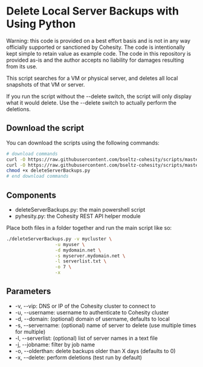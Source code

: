 # Delete Local Server Backups with  Using Python

Warning: this code is provided on a best effort basis and is not in any way officially supported or sanctioned by Cohesity. The code is intentionally kept simple to retain value as example code. The code in this repository is provided as-is and the author accepts no liability for damages resulting from its use.

This script searches for a VM or physical server, and deletes all local snapshots of that VM or server.

If you run the script without the --delete switch, the script will only display what it would delete. Use the --delete switch to actually perform the deletions.

## Download the script

You can download the scripts using the following commands:

```bash
# download commands
curl -O https://raw.githubusercontent.com/bseltz-cohesity/scripts/master/python/deleteServerBackups/deleteServerBackups.py
curl -O https://raw.githubusercontent.com/bseltz-cohesity/scripts/master/python/pyhesity.py
chmod +x deleteServerBackups.py
# end download commands
```

## Components

* deleteServerBackups.py: the main powershell script
* pyhesity.py: the Cohesity REST API helper module

Place both files in a folder together and run the main script like so:

```bash
./deleteServerBackups.py -v mycluster \
                  -u myuser \
                  -d mydomain.net \
                  -s myserver.mydomain.net \
                  -l serverlist.txt \
                  -o 7 \
                  -x
```

## Parameters

* -v, --vip: DNS or IP of the Cohesity cluster to connect to
* -u, --username: username to authenticate to Cohesity cluster
* -d, --domain: (optional) domain of username, defaults to local
* -s, --servername: (optional) name of server to delete (use multiple times for multiple)
* -l, --serverlist: (optional) list of server names in a text file
* -j, --jobname: filter by job name
* -o, --olderthan: delete backups older than X days (defaults to 0)
* -x, --delete: perform deletions (test run by default)
